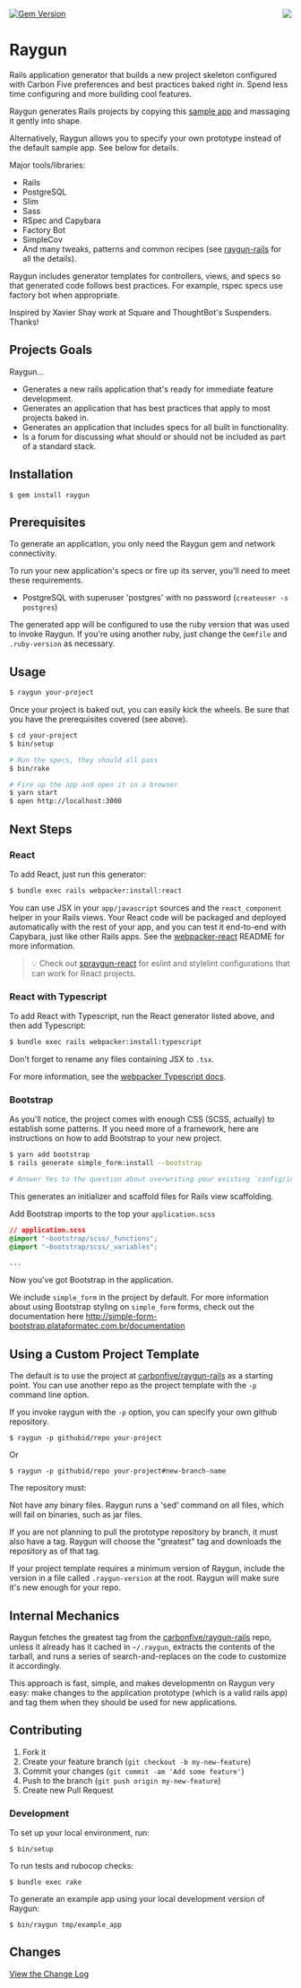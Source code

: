 [![Gem Version](https://badge.fury.io/rb/raygun.svg)](http://badge.fury.io/rb/raygun)
<img src="https://raw.github.com/carbonfive/raygun/main/marvin.jpg" align="right"/>

# Raygun

Rails application generator that builds a new project skeleton configured with Carbon Five preferences and
best practices baked right in. Spend less time configuring and more building cool features.

Raygun generates Rails projects by copying this [sample app](https://github.com/carbonfive/raygun-rails)
and massaging it gently into shape.

Alternatively, Raygun allows you to specify your own prototype instead of the default sample app. See below
for details.

Major tools/libraries:

* Rails
* PostgreSQL
* Slim
* Sass
* RSpec and Capybara
* Factory Bot
* SimpleCov
* And many tweaks, patterns and common recipes (see [raygun-rails](https://github.com/carbonfive/raygun-rails) for all
the details).

Raygun includes generator templates for controllers, views, and specs so that generated code follows best
practices. For example, rspec specs use factory bot when appropriate.

Inspired by Xavier Shay work at Square and ThoughtBot's Suspenders. Thanks!

## Projects Goals

Raygun...

* Generates a new rails application that's ready for immediate feature development.
* Generates an application that has best practices that apply to most projects baked in.
* Generates an application that includes specs for all built in functionality.
* Is a forum for discussing what should or should not be included as part of a standard stack.

## Installation

    $ gem install raygun

## Prerequisites

To generate an application, you only need the Raygun gem and network connectivity.

To run your new application's specs or fire up its server, you'll need to meet these requirements.

* PostgreSQL with superuser 'postgres' with no password (`createuser -s postgres`)

The generated app will be configured to use the ruby version that was used to invoke Raygun. If you're using
another ruby, just change the `Gemfile` and `.ruby-version` as necessary.

## Usage

```bash
$ raygun your-project
```

Once your project is baked out, you can easily kick the wheels. Be sure that you have the prerequisites
covered (see above).

```bash
$ cd your-project
$ bin/setup

# Run the specs, they should all pass
$ bin/rake

# Fire up the app and open it in a browser
$ yarn start
$ open http://localhost:3000
```

## Next Steps

### React

To add React, just run this generator:

```bash
$ bundle exec rails webpacker:install:react
```

You can use JSX in your `app/javascript` sources and the `react_component` helper in your Rails views. Your React code
will be packaged and deployed automatically with the rest of your app, and you can test it end-to-end with Capybara,
just like other Rails apps. See the [webpacker-react](https://github.com/renchap/webpacker-react) README for more
information.

> :bulb: Check out [spraygun-react](https://github.com/carbonfive/spraygun-react) for eslint and stylelint configurations that can work for React projects.

### React with Typescript

To add React with Typescript, run the React generator listed above, and then add Typescript:

```bash
$ bundle exec rails webpacker:install:typescript
```

Don't forget to rename any files containing JSX to `.tsx`.

For more information, see the [webpacker Typescript docs](https://github.com/rails/webpacker/blob/master/docs/typescript.md).

### Bootstrap

As you'll notice, the project comes with enough CSS (SCSS, actually) to establish some patterns.  If you
need more of a framework, here are instructions on how to add Bootstrap to your new project.

```bash
$ yarn add bootstrap
$ rails generate simple_form:install --bootstrap

# Answer Yes to the question about overwriting your existing `config/initializers/simple_form.rb`
```

This generates an initializer and scaffold files for Rails view scaffolding.

Add Bootstrap imports to the top your `application.scss`

```css
// application.scss
@import "~bootstrap/scss/_functions";
@import "~bootstrap/scss/_variables";

...
```

Now you've got Bootstrap in the application.

We include `simple_form` in the project by default.  For more information about using Bootstrap styling
on `simple_form` forms, check out the documentation here http://simple-form-bootstrap.plataformatec.com.br/documentation


## Using a Custom Project Template

The default is to use the project at [carbonfive/raygun-rails](https://github.com/carbonfive/raygun-rails) as a
starting point. You can use another repo as the project template with the `-p` command line option.

If you invoke raygun with the `-p` option, you can specify your own github repository.

    $ raygun -p githubid/repo your-project

Or

    $ raygun -p githubid/repo your-project#new-branch-name

The repository must:

Not have any binary files. Raygun runs a 'sed' command on all files, which will fail on binaries, such as jar files.

If you are not planning to pull the prototype repository by branch, it must also have a tag. Raygun will choose the
"greatest" tag and downloads the repository as of that tag.

If your project template requires a minimum version of Raygun, include the version in a file called
`.raygun-version` at the root. Raygun will make sure it's new enough for your repo.

## Internal Mechanics

Raygun fetches the greatest tag from the [carbonfive/raygun-rails](https://github.com/carbonfive/raygun-rails)
repo, unless it already has it cached in `~/.raygun`, extracts the contents of the tarball, and runs a series of
search-and-replaces on the code to customize it accordingly.

This approach is fast, simple, and makes developmentn on Raygun very easy: make changes to the application
prototype (which is a valid rails app) and tag them when they should be used for new applications.

## Contributing

1. Fork it
2. Create your feature branch (`git checkout -b my-new-feature`)
3. Commit your changes (`git commit -am 'Add some feature'`)
4. Push to the branch (`git push origin my-new-feature`)
5. Create new Pull Request

### Development

To set up your local environment, run:

    $ bin/setup

To run tests and rubocop checks:

    $ bundle exec rake

To generate an example app using your local development version of Raygun:

    $ bin/raygun tmp/example_app

## Changes

[View the Change Log](https://github.com/carbonfive/raygun/tree/main/CHANGES.md)
